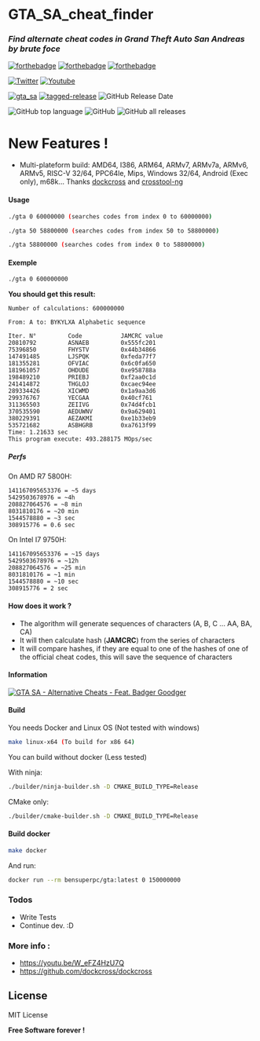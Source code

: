 

# GTA_SA_cheat_finder

### _Find alternate cheat codes in Grand Theft Auto San Andreas by brute foce_
 [![forthebadge](https://forthebadge.com/images/badges/built-with-love.svg)](https://forthebadge.com) [![forthebadge](https://forthebadge.com/images/badges/powered-by-jeffs-keyboard.svg)](https://forthebadge.com) [![forthebadge](https://forthebadge.com/images/badges/contains-cat-gifs.svg)](https://forthebadge.com)
 
 [![Twitter](https://img.shields.io/twitter/follow/Bensuperpc?style=social)](https://img.shields.io/twitter/follow/Bensuperpc?style=social) [![Youtube](https://img.shields.io/youtube/channel/subscribers/UCJsQFFL7QW4LSX9eskq-9Yg?style=social)](https://img.shields.io/youtube/channel/subscribers/UCJsQFFL7QW4LSX9eskq-9Yg?style=social) 

[![gta_sa](https://github.com/bensuperpc/GTA_SA_cheat_finder/actions/workflows/main.yml/badge.svg)](https://github.com/bensuperpc/GTA_SA_cheat_finder/actions/workflows/main.yml) [![tagged-release](https://github.com/bensuperpc/GTA_SA_cheat_finder/actions/workflows/release.yml/badge.svg)](https://github.com/bensuperpc/GTA_SA_cheat_finder/actions/workflows/release.yml) ![GitHub Release Date](https://img.shields.io/github/release-date/bensuperpc/GTA_SA_cheat_finder)

![GitHub top language](https://img.shields.io/github/languages/top/bensuperpc/GTA_SA_cheat_finder) ![GitHub](https://img.shields.io/github/license/bensuperpc/GTA_SA_cheat_finder) ![GitHub all releases](https://img.shields.io/github/downloads/bensuperpc/GTA_SA_cheat_finder/total)


# New Features !

  - Multi-plateform build: AMD64, I386, ARM64, ARMv7, ARMv7a, ARMv6, ARMv5, RISC-V 32/64, PPC64le, Mips, Windows 32/64, Android (Exec only), m68k... Thanks [dockcross](https://github.com/dockcross/dockcross) and [crosstool-ng](https://github.com/crosstool-ng/crosstool-ng)

#### Usage

```sh
./gta 0 60000000 (searches codes from index 0 to 60000000)
```

```sh
./gta 50 58800000 (searches codes from index 50 to 58800000)
```

```sh
./gta 58800000 (searches codes from index 0 to 58800000)
```

#### Exemple
```sh
./gta 0 600000000
```
**You should get this result:**
```
Number of calculations: 600000000

From: A to: BYKYLXA Alphabetic sequence

Iter. N°         Code           JAMCRC value   
20810792         ASNAEB         0x555fc201       
75396850         FHYSTV         0x44b34866       
147491485        LJSPQK         0xfeda77f7       
181355281        OFVIAC         0x6c0fa650       
181961057        OHDUDE         0xe958788a       
198489210        PRIEBJ         0xf2aa0c1d       
241414872        THGLOJ         0xcaec94ee       
289334426        XICWMD         0x1a9aa3d6       
299376767        YECGAA         0x40cf761        
311365503        ZEIIVG         0x74d4fcb1       
370535590        AEDUWNV        0x9a629401       
380229391        AEZAKMI        0xe1b33eb9       
535721682        ASBHGRB        0xa7613f99       
Time: 1.21633 sec
This program execute: 493.288175 MOps/sec
```

##### Perfs

On AMD R7 5800H:
```
141167095653376 = ~5 days
5429503678976 = ~4h
208827064576 = ~8 min
8031810176 = ~20 min
1544578880 = ~3 sec
308915776 = 0.6 sec
```

On Intel I7 9750H:
```
141167095653376 = ~15 days
5429503678976 = ~12h
208827064576 = ~25 min
8031810176 = ~1 min
1544578880 = ~10 sec
308915776 = 2 sec
```

#### How does it work ?
- The algorithm will generate sequences of characters (A, B, C ... AA, BA, CA)
- It will then calculate hash (**JAMCRC**) from the series of characters
- It will compare hashes, if they are equal to one of the hashes of one of the official cheat codes, this will save the sequence of characters

#### Information

[![GTA SA - Alternative Cheats - Feat. Badger Goodger](https://yt-embed.herokuapp.com/embed?v=W_eFZ4HzU7Q)](https://youtu.be/W_eFZ4HzU7Q "GTA SA - Alternative Cheats - Feat. Badger Goodger")


#### Build
You needs Docker and Linux OS (Not tested with windows)

```sh
make linux-x64 (To build for x86 64)
```

You can build without docker (Less tested)

With ninja:
```sh
./builder/ninja-builder.sh -D CMAKE_BUILD_TYPE=Release
```

CMake only:
```sh
./builder/cmake-builder.sh -D CMAKE_BUILD_TYPE=Release
```


#### Build docker
```sh
make docker
```
And run:

```sh
docker run --rm bensuperpc/gta:latest 0 150000000
```

### Todos

 - Write Tests
 - Continue dev. :D

### More info : 
- https://youtu.be/W_eFZ4HzU7Q
- https://github.com/dockcross/dockcross

License
----

MIT License


**Free Software forever !**
